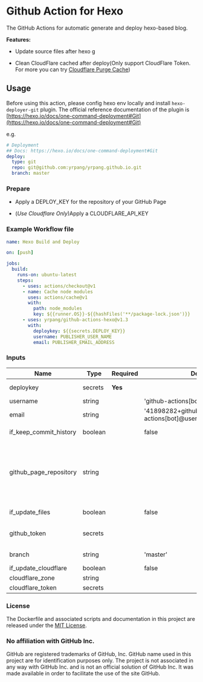# Github Action for Hexo

The GitHub Actions for automatic generate and deploy hexo-based blog.

**Features:**

- Update source files after hexo g

- Clean CloudFlare cached after deploy(Only support CloudFlare Token. For more you can try [Cloudflare Purge Cache](https://github.com/marketplace/actions/cloudflare-purge-cache))

## Usage

Before using this action, please config hexo env locally and install `hexo-deployer-git` plugin.
The official reference documentation of the plugin is [https://hexo.io/docs/one-command-deployment#Git](https://hexo.io/docs/one-command-deployment#Git)

e.g.

```yml
# Deployment
## Docs: https://hexo.io/docs/one-command-deployment#Git
deploy:
  type: git
  repo: git@github.com:yrpang/yrpang.github.io.git
  branch: master
```

### Prepare

- Apply a DEPLOY_KEY for the repository of your GitHub Page

- (*Use Cloudflare Only*)Apply a CLOUDFLARE_API_KEY

### Example Workflow file

```yml
name: Hexo Build and Deploy

on: [push]

jobs:
  build:
    runs-on: ubuntu-latest
    steps:
      - uses: actions/checkout@v1
      - name: Cache node modules
        uses: actions/cache@v1
        with:
          path: node_modules
          key: ${{runner.OS}}-${{hashFiles('**/package-lock.json')}}
      - uses: yrpang/github-actions-hexo@v1.3
        with:
          deploykey: ${{secrets.DEPLOY_KEY}}
          username: PUBLISHER_USER_NAME
          email: PUBLISHER_EMAIL_ADDRESS
```

### Inputs

| Name                   | Type    | Required | Default  | Description                                                             |
| ---------------------- | ------- | -------- | -------- | ----------------------------------------------------------------------- |
| deploykey              | secrets | **Yes**  |          | The deploy key of your GitHub Page repository                           |
| username               | string  |          | 'github-actions[bot]' | The publisher's username                                   |
| email                  | string  |          | '41898282+github-actions[bot]@users.noreply.github.com' | The publisher's email address|
| if_keep_commit_history | boolean |          | false    | Whether keep commit history                                             |
| github_page_repository | string  |          |          | When `if_keep_commit_history` is `ture` and the GitHub Page repository is not `<actor_username>.github.io`, you need to set the other GitHub Page repository for get the commit history.|
| if_update_files        | boolean |          | false    | Whether update the source file after generate                           |
| github_token           | secrets |          |          | Token for the repo. Can be passed in using $\{{ secrets.GITHUB_TOKEN }} |
| branch                 | string  |          | 'master' | The branch of the blog source code                                      |
| if_update_cloudflare   | boolean |          | false    | Whether update cloudflare                                               |
| cloudflare_zone        | string  |          |          | the cloudflare zone                                                     |
| cloudflare_token       | secrets |          |          | Your cloudflare token                                                   |

### License

The Dockerfile and associated scripts and documentation in this project are released under the [MIT License](https://github.com/yrpang/github-actions-hexo/blob/master/LICENSE).

### No affiliation with GitHub Inc.

GitHub are registered trademarks of GitHub, Inc. GitHub name used in this project are for identification purposes only. The project is not associated in any way with GitHub Inc. and is not an official solution of GitHub Inc. It was made available in order to facilitate the use of the site GitHub.
